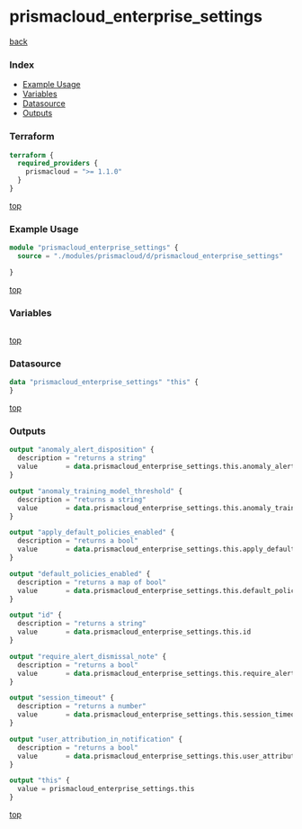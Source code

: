 # prismacloud_enterprise_settings

[back](../prismacloud.md)

### Index

- [Example Usage](#example-usage)
- [Variables](#variables)
- [Datasource](#datasource)
- [Outputs](#outputs)

### Terraform

```terraform
terraform {
  required_providers {
    prismacloud = ">= 1.1.0"
  }
}
```

[top](#index)

### Example Usage

```terraform
module "prismacloud_enterprise_settings" {
  source = "./modules/prismacloud/d/prismacloud_enterprise_settings"

}
```

[top](#index)

### Variables

```terraform
```

[top](#index)

### Datasource

```terraform
data "prismacloud_enterprise_settings" "this" {
}
```

[top](#index)

### Outputs

```terraform
output "anomaly_alert_disposition" {
  description = "returns a string"
  value       = data.prismacloud_enterprise_settings.this.anomaly_alert_disposition
}

output "anomaly_training_model_threshold" {
  description = "returns a string"
  value       = data.prismacloud_enterprise_settings.this.anomaly_training_model_threshold
}

output "apply_default_policies_enabled" {
  description = "returns a bool"
  value       = data.prismacloud_enterprise_settings.this.apply_default_policies_enabled
}

output "default_policies_enabled" {
  description = "returns a map of bool"
  value       = data.prismacloud_enterprise_settings.this.default_policies_enabled
}

output "id" {
  description = "returns a string"
  value       = data.prismacloud_enterprise_settings.this.id
}

output "require_alert_dismissal_note" {
  description = "returns a bool"
  value       = data.prismacloud_enterprise_settings.this.require_alert_dismissal_note
}

output "session_timeout" {
  description = "returns a number"
  value       = data.prismacloud_enterprise_settings.this.session_timeout
}

output "user_attribution_in_notification" {
  description = "returns a bool"
  value       = data.prismacloud_enterprise_settings.this.user_attribution_in_notification
}

output "this" {
  value = prismacloud_enterprise_settings.this
}
```

[top](#index)